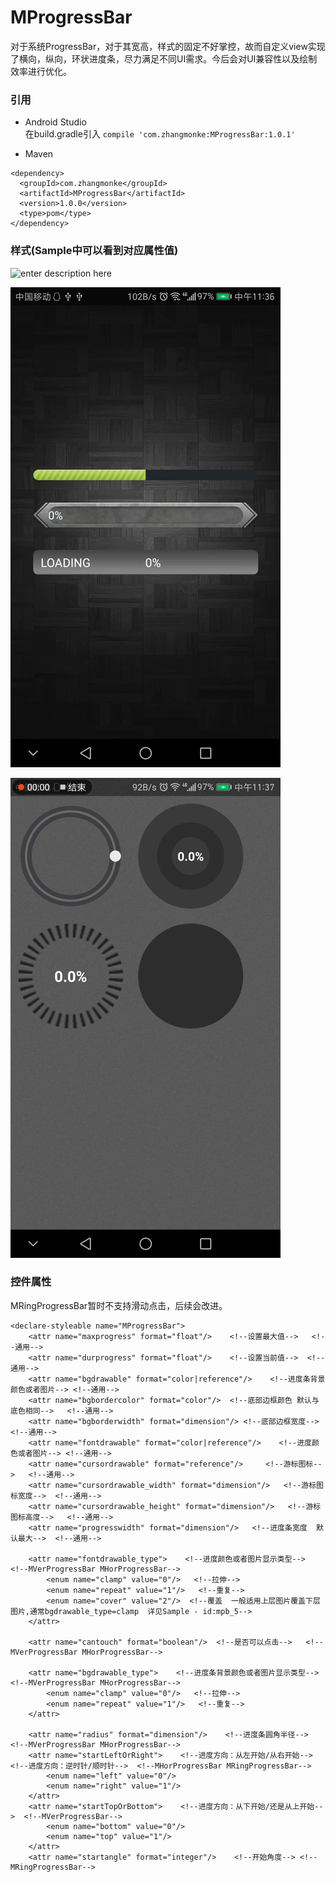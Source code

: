 # MProgressBar  
对于系统ProgressBar，对于其宽高，样式的固定不好掌控，故而自定义view实现了横向，纵向，环状进度条，尽力满足不同UI需求。今后会对UI兼容性以及绘制效率进行优化。  

### 引用

 - Android Studio  
 在build.gradle引入 `compile 'com.zhangmonke:MProgressBar:1.0.1'  `
 
 - Maven  
``` stylus
<dependency>
  <groupId>com.zhangmonke</groupId>
  <artifactId>MProgressBar</artifactId>
  <version>1.0.0</version>
  <type>pom</type>
</dependency>
```  
### 样式(Sample中可以看到对应属性值)  
![enter description here][1]  
  
![enter description here][2]  
  
![enter description here][3]
### 控件属性
MRingProgressBar暂时不支持滑动点击，后续会改进。
``` stylus
<declare-styleable name="MProgressBar">
    <attr name="maxprogress" format="float"/>    <!--设置最大值-->   <!--通用-->
    <attr name="durprogress" format="float"/>    <!--设置当前值-->  <!--通用-->
    <attr name="bgdrawable" format="color|reference"/>    <!--进度条背景颜色或者图片--> <!--通用-->
    <attr name="bgbordercolor" format="color"/>  <!--底部边框颜色 默认与底色相同-->   <!--通用-->
    <attr name="bgborderwidth" format="dimension"/> <!--底部边框宽度-->   <!--通用-->
    <attr name="fontdrawable" format="color|reference"/>    <!--进度颜色或者图片--> <!--通用-->
    <attr name="cursordrawable" format="reference"/>     <!--游标图标-->   <!--通用-->
    <attr name="cursordrawable_width" format="dimension"/>   <!--游标图标宽度-->  <!--通用-->
    <attr name="cursordrawable_height" format="dimension"/>   <!--游标图标高度-->   <!--通用-->
    <attr name="progresswidth" format="dimension"/>   <!--进度条宽度  默认最大-->  <!--通用-->  
	
    <attr name="fontdrawable_type">    <!--进度颜色或者图片显示类型-->  <!--MVerProgressBar MHorProgressBar-->
        <enum name="clamp" value="0"/>   <!--拉伸-->
        <enum name="repeat" value="1"/>   <!--重复-->
        <enum name="cover" value="2"/>  <!--覆盖  一般适用上层图片覆盖下层图片,通常bgdrawable_type=clamp  详见Sample - id:mpb_5-->
    </attr>

    <attr name="cantouch" format="boolean"/>  <!--是否可以点击-->   <!--MVerProgressBar MHorProgressBar-->

    <attr name="bgdrawable_type">    <!--进度条背景颜色或者图片显示类型-->  <!--MVerProgressBar MHorProgressBar-->
        <enum name="clamp" value="0"/>   <!--拉伸-->
        <enum name="repeat" value="1"/>   <!--重复-->
    </attr>

    <attr name="radius" format="dimension"/>    <!--进度条圆角半径--> <!--MVerProgressBar MHorProgressBar-->
    <attr name="startLeftOrRight">    <!--进度方向：从左开始/从右开始--><!--进度方向：逆时针/顺时针-->  <!--MHorProgressBar MRingProgressBar-->
        <enum name="left" value="0"/>
        <enum name="right" value="1"/>
    </attr>
    <attr name="startTopOrBottom">    <!--进度方向：从下开始/还是从上开始-->  <!--MVerProgressBar-->
        <enum name="bottom" value="0"/>
        <enum name="top" value="1"/>
    </attr>
    <attr name="startangle" format="integer"/>    <!--开始角度--> <!--MRingProgressBar-->
```


  [1]: ./images/a.gif "a.gif"
  [2]: ./images/b.gif "b.gif"
  [3]: ./images/c.gif "c.gif"